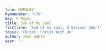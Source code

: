 ```yaml
---
tune: HURSLEY
hymnnumber: '775'
key: F Major
title: Sun of My Soul
firstline: 'Sun of my soul, O Saviour dear!'
topic: 'Christ: Christ With Us'
author: John Keble
year: '-'
---
```

